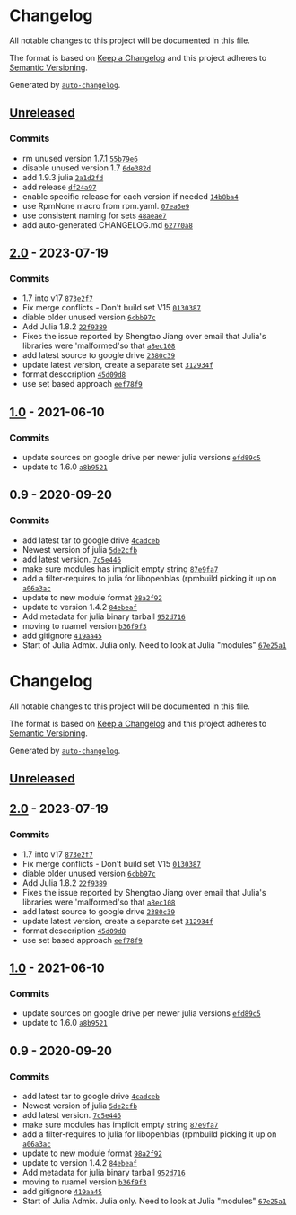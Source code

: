 # Changelog

All notable changes to this project will be documented in this file.

The format is based on [Keep a Changelog](https://keepachangelog.com/en/1.0.0/)
and this project adheres to [Semantic Versioning](https://semver.org/spec/v2.0.0.html).

Generated by [`auto-changelog`](https://github.com/CookPete/auto-changelog).

## [Unreleased](https://github.com/RCIC-UCI-Public/julia-admix/compare/2.0...HEAD)

### Commits

- rm unused version 1.7.1 [`55b79e6`](https://github.com/RCIC-UCI-Public/julia-admix/commit/55b79e68f9af581ac7aecd3fd0052ef8c878bd03)
- disable unused version 1.7 [`6de382d`](https://github.com/RCIC-UCI-Public/julia-admix/commit/6de382dfe58be9fdbbe9ac87d4d8f7c660220dff)
- add 1.9.3 julia [`2a1d2fd`](https://github.com/RCIC-UCI-Public/julia-admix/commit/2a1d2fdf17db25f52c3f330050b8e4422e6b0268)
- add release [`df24a97`](https://github.com/RCIC-UCI-Public/julia-admix/commit/df24a97ad56bdf4a2e2a80b4d202d8379274cb96)
- enable specific release for each version if needed [`14b8ba4`](https://github.com/RCIC-UCI-Public/julia-admix/commit/14b8ba4d2e6b9a2ade072fec8f9e715e4525ddb2)
- use RpmNone macro from rpm.yaml. [`07ea6e9`](https://github.com/RCIC-UCI-Public/julia-admix/commit/07ea6e9322f7eb63b79aedbf64a072c714e40941)
- use consistent naming for sets [`48aeae7`](https://github.com/RCIC-UCI-Public/julia-admix/commit/48aeae74f497ec97dad191d5bcc05da6a2cc4816)
- add auto-generated CHANGELOG.md [`62770a8`](https://github.com/RCIC-UCI-Public/julia-admix/commit/62770a84c174ccafb0c9e8d7ca0d756acb1644b4)

## [2.0](https://github.com/RCIC-UCI-Public/julia-admix/compare/1.0...2.0) - 2023-07-19

### Commits

- 1.7 into v17 [`873e2f7`](https://github.com/RCIC-UCI-Public/julia-admix/commit/873e2f7b33cc9cc4ed1be490bb506069aaf5d885)
- Fix merge conflicts - Don't build set V15 [`0130387`](https://github.com/RCIC-UCI-Public/julia-admix/commit/013038754be683ca26eed2e27a3d061f65295c5a)
- diable older unused version [`6cbb97c`](https://github.com/RCIC-UCI-Public/julia-admix/commit/6cbb97ca5380b8a08951f1551c7f2961ec19581d)
- Add Julia 1.8.2 [`22f9389`](https://github.com/RCIC-UCI-Public/julia-admix/commit/22f9389661ce98415d85dfc171a260a9dd492a01)
- Fixes the issue reported by Shengtao Jiang over email that Julia's libraries were 'malformed'so that [`a8ec108`](https://github.com/RCIC-UCI-Public/julia-admix/commit/a8ec108d1d5f6c88fa9250bca7270f1514e576e4)
- add latest source to google drive [`2380c39`](https://github.com/RCIC-UCI-Public/julia-admix/commit/2380c391da46e21612ed064755c4fbff0a956c27)
- update latest version, create a separate set [`312934f`](https://github.com/RCIC-UCI-Public/julia-admix/commit/312934f9105bcec40c4adb6da593427ae78b2930)
- format desccription [`45d09d8`](https://github.com/RCIC-UCI-Public/julia-admix/commit/45d09d8856f46ba91d9db2296eca1c122fbba12e)
- use set based approach [`eef78f9`](https://github.com/RCIC-UCI-Public/julia-admix/commit/eef78f968320e52c23fb58aeefac7e2b805bce8e)

## [1.0](https://github.com/RCIC-UCI-Public/julia-admix/compare/0.9...1.0) - 2021-06-10

### Commits

- update sources on google drive per newer julia versions [`efd89c5`](https://github.com/RCIC-UCI-Public/julia-admix/commit/efd89c5c060501ab7ffb11cb566ed574422e704c)
- update to 1.6.0 [`a8b9521`](https://github.com/RCIC-UCI-Public/julia-admix/commit/a8b95217fe9e34c4225c2a5aae5356a8166a899a)

## 0.9 - 2020-09-20

### Commits

- add latest tar to google drive [`4cadceb`](https://github.com/RCIC-UCI-Public/julia-admix/commit/4cadcebb305a58787b972d89ff9936736948bc63)
- Newest version of julia [`5de2cfb`](https://github.com/RCIC-UCI-Public/julia-admix/commit/5de2cfb0181628dba100857cdddd3c2ea792d204)
- add latest version. [`7c5e446`](https://github.com/RCIC-UCI-Public/julia-admix/commit/7c5e4461db0443d2d123c65475c6aff8382e3295)
- make sure modules has implicit empty string [`87e9fa7`](https://github.com/RCIC-UCI-Public/julia-admix/commit/87e9fa71c315cc90a9030ceb8216ad2c44c32ca9)
- add a filter-requires to julia for libopenblas (rpmbuild picking it up on [`a06a3ac`](https://github.com/RCIC-UCI-Public/julia-admix/commit/a06a3ac851b3e75f57d5da946215ddfc17bbf111)
- update to new module format [`98a2f92`](https://github.com/RCIC-UCI-Public/julia-admix/commit/98a2f92f94974571a39da6b8362f3448f87d8077)
- update to version 1.4.2 [`84ebeaf`](https://github.com/RCIC-UCI-Public/julia-admix/commit/84ebeaf1489634b72d6b48ff30c8f998277f34d5)
- Add metadata for julia binary tarball [`952d716`](https://github.com/RCIC-UCI-Public/julia-admix/commit/952d7167b2227725e3eef2fe92cb7570d9608686)
- moving to ruamel version [`b36f9f3`](https://github.com/RCIC-UCI-Public/julia-admix/commit/b36f9f37fb74901611be4f0cdd49a2307d8b06e4)
- add gitignore [`419aa45`](https://github.com/RCIC-UCI-Public/julia-admix/commit/419aa4593b8860af6bb5686da96f82fba745d06a)
- Start of Julia Admix. Julia only. Need to look at Julia "modules" [`67e25a1`](https://github.com/RCIC-UCI-Public/julia-admix/commit/67e25a17267a3257a6933810785f6838b12712f4)

<!-- auto-changelog-above -->
# Changelog

All notable changes to this project will be documented in this file.

The format is based on [Keep a Changelog](https://keepachangelog.com/en/1.0.0/)
and this project adheres to [Semantic Versioning](https://semver.org/spec/v2.0.0.html).

Generated by [`auto-changelog`](https://github.com/CookPete/auto-changelog).

## [Unreleased](https://github.com/RCIC-UCI-Public/julia-admix/compare/2.0...HEAD)

## [2.0](https://github.com/RCIC-UCI-Public/julia-admix/compare/1.0...2.0) - 2023-07-19

### Commits

- 1.7 into v17 [`873e2f7`](https://github.com/RCIC-UCI-Public/julia-admix/commit/873e2f7b33cc9cc4ed1be490bb506069aaf5d885)
- Fix merge conflicts - Don't build set V15 [`0130387`](https://github.com/RCIC-UCI-Public/julia-admix/commit/013038754be683ca26eed2e27a3d061f65295c5a)
- diable older unused version [`6cbb97c`](https://github.com/RCIC-UCI-Public/julia-admix/commit/6cbb97ca5380b8a08951f1551c7f2961ec19581d)
- Add Julia 1.8.2 [`22f9389`](https://github.com/RCIC-UCI-Public/julia-admix/commit/22f9389661ce98415d85dfc171a260a9dd492a01)
- Fixes the issue reported by Shengtao Jiang over email that Julia's libraries were 'malformed'so that [`a8ec108`](https://github.com/RCIC-UCI-Public/julia-admix/commit/a8ec108d1d5f6c88fa9250bca7270f1514e576e4)
- add latest source to google drive [`2380c39`](https://github.com/RCIC-UCI-Public/julia-admix/commit/2380c391da46e21612ed064755c4fbff0a956c27)
- update latest version, create a separate set [`312934f`](https://github.com/RCIC-UCI-Public/julia-admix/commit/312934f9105bcec40c4adb6da593427ae78b2930)
- format desccription [`45d09d8`](https://github.com/RCIC-UCI-Public/julia-admix/commit/45d09d8856f46ba91d9db2296eca1c122fbba12e)
- use set based approach [`eef78f9`](https://github.com/RCIC-UCI-Public/julia-admix/commit/eef78f968320e52c23fb58aeefac7e2b805bce8e)

## [1.0](https://github.com/RCIC-UCI-Public/julia-admix/compare/0.9...1.0) - 2021-06-10

### Commits

- update sources on google drive per newer julia versions [`efd89c5`](https://github.com/RCIC-UCI-Public/julia-admix/commit/efd89c5c060501ab7ffb11cb566ed574422e704c)
- update to 1.6.0 [`a8b9521`](https://github.com/RCIC-UCI-Public/julia-admix/commit/a8b95217fe9e34c4225c2a5aae5356a8166a899a)

## 0.9 - 2020-09-20

### Commits

- add latest tar to google drive [`4cadceb`](https://github.com/RCIC-UCI-Public/julia-admix/commit/4cadcebb305a58787b972d89ff9936736948bc63)
- Newest version of julia [`5de2cfb`](https://github.com/RCIC-UCI-Public/julia-admix/commit/5de2cfb0181628dba100857cdddd3c2ea792d204)
- add latest version. [`7c5e446`](https://github.com/RCIC-UCI-Public/julia-admix/commit/7c5e4461db0443d2d123c65475c6aff8382e3295)
- make sure modules has implicit empty string [`87e9fa7`](https://github.com/RCIC-UCI-Public/julia-admix/commit/87e9fa71c315cc90a9030ceb8216ad2c44c32ca9)
- add a filter-requires to julia for libopenblas (rpmbuild picking it up on [`a06a3ac`](https://github.com/RCIC-UCI-Public/julia-admix/commit/a06a3ac851b3e75f57d5da946215ddfc17bbf111)
- update to new module format [`98a2f92`](https://github.com/RCIC-UCI-Public/julia-admix/commit/98a2f92f94974571a39da6b8362f3448f87d8077)
- update to version 1.4.2 [`84ebeaf`](https://github.com/RCIC-UCI-Public/julia-admix/commit/84ebeaf1489634b72d6b48ff30c8f998277f34d5)
- Add metadata for julia binary tarball [`952d716`](https://github.com/RCIC-UCI-Public/julia-admix/commit/952d7167b2227725e3eef2fe92cb7570d9608686)
- moving to ruamel version [`b36f9f3`](https://github.com/RCIC-UCI-Public/julia-admix/commit/b36f9f37fb74901611be4f0cdd49a2307d8b06e4)
- add gitignore [`419aa45`](https://github.com/RCIC-UCI-Public/julia-admix/commit/419aa4593b8860af6bb5686da96f82fba745d06a)
- Start of Julia Admix. Julia only. Need to look at Julia "modules" [`67e25a1`](https://github.com/RCIC-UCI-Public/julia-admix/commit/67e25a17267a3257a6933810785f6838b12712f4)
